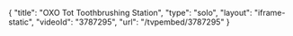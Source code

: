 {
    "title": "OXO Tot Toothbrushing Station",
    "type": "solo",
    "layout": "iframe-static",
    "videoId": "3787295",
    "url": "\/tvpembed\/3787295"
}